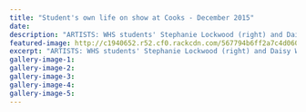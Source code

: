 ```yaml
---
title: "Student's own life on show at Cooks - December 2015"
date: 
description: "ARTISTS: WHS students' Stephanie Lockwood (right) and Daisy Wilkie are exhibiting their art at Cooks Gallery, Wanganui Midweek article on 16/12/15..."
featured-image: http://c1940652.r52.cf0.rackcdn.com/567794b6ff2a7c4d06000969/Stephanie-Lockwood--Daisy-Wilkie-Cooks-Gallery-16.12.15.jpg
excerpt: "ARTISTS: WHS students' Stephanie Lockwood (right) and Daisy Wilkie are exhibiting their art at Cooks Gallery, Wanganui Midweek article on 16/12/15..."
gallery-image-1: 
gallery-image-2: 
gallery-image-3: 
gallery-image-4: 
gallery-image-5: 
---
```

